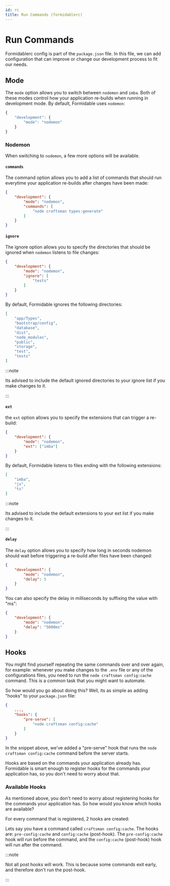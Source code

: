 ```yaml
---
id: rc
title: Run Commands (formidablerc)
---
```


# Run Commands

Formidablerc config is part of the `package.json` file. In this file, we can add configuration that can improve or change our development process to fit our needs.

## Mode

The `mode` option allows you to switch between `nodemon` and `imba`. Both of these modes control how your application re-builds when running in development mode. By default, Formidable uses `nodemon`:

```js {3} title="package.json" showLineNumbers
{
    "development": {
        "mode": "nodemon"
    }
}
```

### Nodemon

When switching to `nodemon`, a few more options will be available.

#### `commands`

The command option allows you to add a list of commands that should run everytime your application re-builds after changes have been made:

```json {4-6} title="package.json" showLineNumbers
{
    "development": {
        "mode": "nodemon",
        "commands": [
            "node craftsman types:generate"
        ]
    }
}
```

#### `ignore`

The ignore option allows you to specify the directories that should be ignored when `nodemon` listens to file changes:

```json {4-6} title="package.json" showLineNumbers
{
    "development": {
        "mode": "nodemon",
        "ignore": [
            "tests"
        ]
    }
}
```

By default, Formidable ignores the following directories:

```json showLineNumbers
[
    "app/Types",
    "bootstrap/config",
    "database",
    "dist",
    "node_modules",
    "public",
    "storage",
    "test",
    "tests"
]
```

:::note

Its advised to include the default ignored directories to your ignore list if you make changes to it.

:::

#### `ext`

the `ext` option allows you to specify the extensions that can trigger a re-build:

```json {4} title="package.json" showLineNumbers
{
    "development": {
        "mode": "nodemon",
        "ext": ["imba"]
    }
}
```

By default, Formidable listens to files ending with the following extensions:

```json showLineNumbers
[
    "imba",
    "js",
    "ts"
]
```

:::note

Its advised to include the default extensions to your ext list if you make changes to it.

:::

#### `delay`

The `delay` option allows you to specify how long in seconds nodemon should wait before triggering a re-build after files have been changed:

```json {4} title="package.json" showLineNumbers
{
    "development": {
        "mode": "nodemon",
        "delay": 5
    }
}
```

You can also specify the delay in milliseconds by suffixing the value with "ms":

```json {4} title="package.json" showLineNumbers
{
    "development": {
        "mode": "nodemon",
        "delay": "5000ms"
    }
}
```

## Hooks

You might find yourself repeating the same commands over and over again, for example: whenever you make changes to the `.env` file or any of the configurations files, you need to run the `node craftsman config:cache` command. This is a common task that you might want to automate.

So how would you go about doing this? Well, its as simple as adding "hooks" to your `package.json` file:

```json showLineNumbers
{
    ...,
    "hooks": {
        "pre-serve": [
            "node craftsman config:cache"
        ]
    }
}
```

In the snippet above, we've added a "pre-serve" hook that runs the `node craftsman config:cache` command before the server starts.

Hooks are based on the commands your application already has. Formidable is smart enough to register hooks for the commands your application has, so you don't need to worry about that.

### Available Hooks

As mentioned above, you don't need to worry about registering hooks for the commands your application has. So how would you know which hooks are available?

For every command that is registered, 2 hooks are created:

Lets say you have a command called `craftsman config:cache`. The hooks are: `pre-config:cache` and `config:cache` (post-hook). The `pre-config:cache` hook will run before the command, and the `config:cache` (post-hook) hook will run after the command.

:::note

Not all post hooks will work. This is because some commands exit early, and therefore don't run the post-hook.

:::
